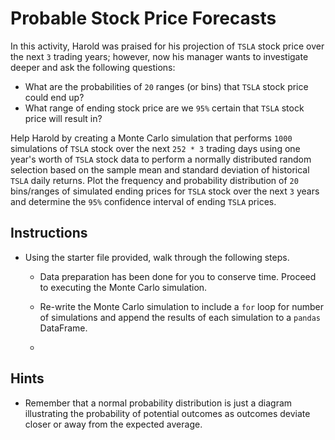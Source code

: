 # Probable Stock Price Forecasts

In this activity, Harold was praised for his projection of `TSLA` stock price over the next `3` trading years; however, now his manager wants to investigate deeper and ask the following questions:

  * What are the probabilities of `20` ranges (or bins) that `TSLA` stock price could end up?
  * What range of ending stock price are we `95%` certain that `TSLA` stock price will result in?

Help Harold by creating a Monte Carlo simulation that performs `1000` simulations of `TSLA` stock over the next `252 * 3` trading days using one year's worth of `TSLA` stock data to perform a normally distributed random selection based on the sample mean and standard deviation of historical `TSLA` daily returns. Plot the frequency and probability distribution of `20` bins/ranges of simulated ending prices for `TSLA` stock over the next `3` years and determine the `95%` confidence interval of ending `TSLA` prices.

## Instructions

* Using the starter file provided, walk through the following steps.

  * Data preparation has been done for you to conserve time. Proceed to executing the Monte Carlo simulation.

  * Re-write the Monte Carlo simulation to include a `for` loop for number of simulations and append the results of each simulation to a `pandas` DataFrame.

  * 

## Hints

* Remember that a normal probability distribution is just a diagram illustrating the probability of potential outcomes as outcomes deviate closer or away from the expected average.